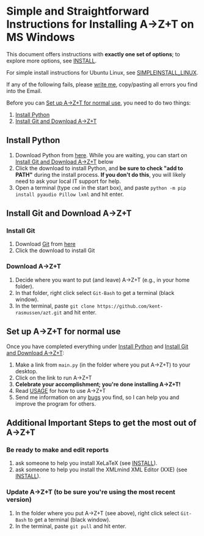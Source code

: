 # Simple and Straightforward Instructions for Installing A→Z+T on MS Windows
This document offers instructions with **exactly one set of options**; to explore more options, see [INSTALL](INSTALL.md).

For simple install instructions for Ubuntu Linux, see [SIMPLEINSTALL_LINUX](SIMPLEINSTALL_LINUX.md).

If any of the following fails, please [write me](BUGS.md), copy/pasting all errors you find into the Email.

Before you can [Set up A→Z+T for normal use](#set-up-azt-for-normal-use), you need to do two things:
1. [Install Python](#install-python)
2. [Install Git and Download A→Z+T](#install-git-and-download-azt)

## Install Python
1. Download Python from [here](https://www.python.org/ftp/python/3.6.8/python-3.6.8-amd64.exe). While you are waiting, you can start on [Install Git and Download A→Z+T](#install-git-and-download-azt) below
2. Click the download to install Python, and **be sure to check "add to PATH"** during the install process. **If you don't do this**, you will likely need to ask your local IT support for help.
3. Open a terminal (type `cmd` in the start box), and paste `python -m pip install pyaudio Pillow lxml` and hit enter.

## Install Git and Download A→Z+T

### Install Git
1. Download [Git](https://git-scm.com/download/win) from [here](https://github.com/git-for-windows/git/releases/download/v2.33.0.windows.2/Git-2.33.0.2-64-bit.exe)
2. Click the download to install Git

### Download A→Z+T
1. Decide where you want to put (and leave) A→Z+T (e.g., in your home folder).
2. In that folder, right click select `Git-Bash` to get a terminal (black window).
3. In the terminal, paste `git clone https://github.com/kent-rasmussen/azt.git` and hit enter.

## Set up A→Z+T for normal use
Once you have completed everything under [Install Python](#install-python) and [Install Git and Download A→Z+T](#install-git-and-download-azt):
1. Make a link from `main.py` (in the folder where you put A→Z+T) to your desktop.
2. Click on the link to run A→Z+T
3. **Celebrate your accomplishment; you're done installing A→Z+T!**
4. Read [USAGE](USAGE.md) for how to use A→Z+T
5. Send me information on any [bugs](BUGS.md) you find, so I can help you and improve the program for others.

## Additional Important Steps to get the most out of A→Z+T

### Be ready to make and edit reports
1. ask someone to help you install XeLaTeX (see [INSTALL](INSTALL.md)).
2. ask someone to help you install the XMLmind XML Editor (XXE) (see [INSTALL](INSTALL.md)).

### Update A→Z+T (to be sure you're using the most recent version)
1. In the folder where you put A→Z+T (see above), right click select `Git-Bash` to get a terminal (black window).
2. In the terminal, paste `git pull` and hit enter.

